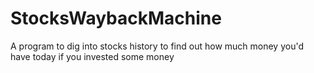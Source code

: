 # StocksWaybackMachine
A program to dig into stocks history to find out how much money you'd have today if you invested some money
